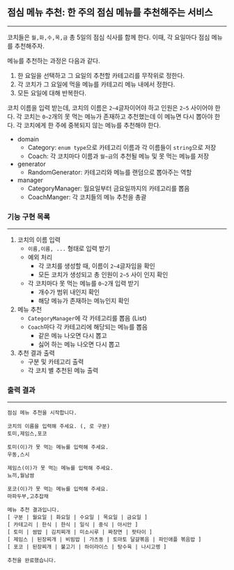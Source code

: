 ## 점심 메뉴 추천: 한 주의 점심 메뉴를 추천해주는 서비스

---

코치들은 `월,화,수,목,금` 총 5일의 점심 식사를 함께 한다.
이때, 각 요일마다 점심 메뉴를 추천해주자.

메뉴를 추천하는 과정은 다음과 같다.
1. 한 요일을 선택하고 그 요일의 추천할 카테고리를 무작위로 정한다.
2. 각 코치가 그 요일에 먹을 메뉴를 카테고리 메뉴 내에서 정한다.
3. 모든 요일에 대해 반복한다.

코치 이름을 입력 받는데, 코치의 이름은 `2~4`글자이어야 하고 인원은 `2~5` 사이어야 한다.
각 코치는 `0~2`개의 못 먹는 메뉴가 존재하고 추천했는데 이 메뉴면 다시 뽑아야 한다.
각 코치에게 한 주에 중복되지 않는 메뉴를 추천해야 한다.

* domain
  * Category: `enum type`으로 카테고리 이름과 각 이름들이 `string`으로 저장
  * Coach: 각 코치마다 이름과 `월~금`의 추천될 메뉴 및 못 먹는 메뉴를 저장
* generator
  * RandomGenerator: 카테고리와 메뉴를 랜덤으로 뽑아주는 역할
* manager
  * CategoryManager: 월요일부터 금요일까지의 카테고리를 뽑음
  * CoachManger: 각 코치들의 메뉴 추천을 총괄


### 기능 구현 목록

---

1. 코치의 이름 입력
    * `이름,이름, ...` 형태로 입력 받기
    * 예외 처리
      * 각 코치를 생성할 때, 이름이 `2~4`글자임을 확인
      * 모든 코치가 생성되고 총 인원이 `2~5` 사이 인지 확인
    * 각 코치마다 못 먹는 메뉴를 `0~2`개 입력 받기
      * 개수가 범위 내인지 확인
      * 해당 메뉴가 존재하는 메뉴인지 확인
2. 메뉴 추천
    * `CategoryManager`에 각 카테고리를 뽑음 (List<Category>)
    * `Coach`마다 각 카테고리에 해당되는 메뉴를 뽑음
      * 같은 메뉴 나오면 다시 뽑고
      * 싫어 하는 메뉴 나오면 다시 뽑고
3. 추천 결과 출력
    * 구분 및 카테고리 출력
    * 각 코치 별 추천된 메뉴 출력


### 출력 결과

---

```
점심 메뉴 추천을 시작합니다.

코치의 이름을 입력해 주세요. (, 로 구분)
토미,제임스,포코

토미(이)가 못 먹는 메뉴를 입력해 주세요.
우동,스시

제임스(이)가 못 먹는 메뉴를 입력해 주세요.
뇨끼,월남쌈

포코(이)가 못 먹는 메뉴를 입력해 주세요.
마파두부,고추잡채

메뉴 추천 결과입니다.
[ 구분 | 월요일 | 화요일 | 수요일 | 목요일 | 금요일 ]
[ 카테고리 | 한식 | 한식 | 일식 | 중식 | 아시안 ]
[ 토미 | 쌈밥 | 김치찌개 | 미소시루 | 짜장면 | 팟타이 ]
[ 제임스 | 된장찌개 | 비빔밥 | 가츠동 | 토마토 달걀볶음 | 파인애플 볶음밥 ]
[ 포코 | 된장찌개 | 불고기 | 하이라이스 | 탕수육 | 나시고렝 ]

추천을 완료했습니다.
```
